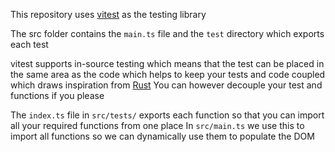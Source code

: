 This repository uses [vitest](https://vitest.dev/) as the testing library

The src folder contains the `main.ts` file and the `test` directory which exports each test

vitest supports in-source testing which means that the test can be placed in the same area as the code
which helps to keep your tests and code coupled which draws inspiration from [Rust](https://www.rust-lang.org/)
You can however decouple your test and functions if you please

The `index.ts` file in `src/tests/` exports each function so that you can import all your required functions from one place
In `src/main.ts` we use this to import all functions so we can dynamically use them to populate the DOM

